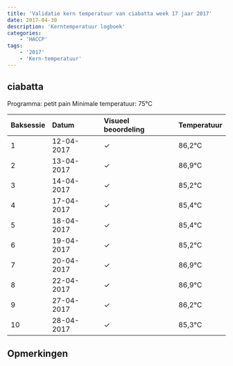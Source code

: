 ```yaml
---
title: 'Validatie kern temperatuur van ciabatta week 17 jaar 2017'
date: 2017-04-30
description: 'Kerntemperatuur logboek'
categories:
    - 'HACCP'
tags:
    - '2017'
    - 'Kern-temperatuur'
---
```


## ciabatta

Programma: petit pain
Minimale temperatuur: 75°C

| Baksessie | Datum | Visueel beoordeling | Temperatuur |
|:---|:---|:---|:---|
| 1 | 12-04-2017 | &check; | 86,2°C |
| 2 | 13-04-2017 | &check; | 86,9°C |
| 3 | 14-04-2017 | &check; | 85,2°C |
| 4 | 17-04-2017 | &check; | 85,4°C |
| 5 | 18-04-2017 | &check; | 85,4°C |
| 6 | 19-04-2017 | &check; | 85,2°C |
| 7 | 20-04-2017 | &check; | 86,9°C |
| 8 | 22-04-2017 | &check; | 86,9°C |
| 9 | 27-04-2017 | &check; | 86,2°C |
| 10 | 28-04-2017 | &check; | 85,3°C |

## Opmerkingen


